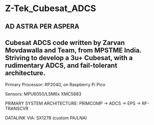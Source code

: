 # Z-Tek_Cubesat_ADCS
AD ASTRA PER ASPERA
-
Cubesat ADCS code written by Zarvan Movdawalla and Team, from MPSTME India.
Striving to develop a 3u+ Cubesat, with a rudimentary ADCS, and fail-tolerant architecture.
-
Primary Processor: RP2040, on Raspberry Pi Pico

Sensors:
MPU6050/LSM6x
XMC5883

PRIMARY SYSTEM ARCHITECTURE:
PRIMCOMP -> ADCS
         -> EPS
         -> RF-TRANSCVR

DATALINK VIA: SX1278 (custom PA/LNA)
